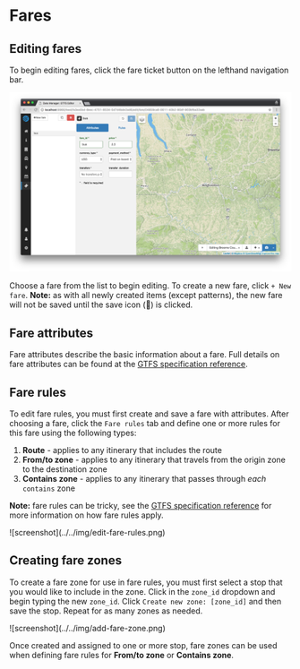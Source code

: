 # Fares

## Editing fares

To begin editing fares, click the fare ticket button on the lefthand navigation bar.

![screenshot](../../img/edit-fares.png)

Choose a fare from the list to begin editing. To create a new fare, click `+ New fare`. **Note:** as with all newly created items (except patterns), the new fare will not be saved until the save icon (💾) is clicked.

## Fare attributes

Fare attributes describe the basic information about a fare. Full details on fare attributes can be found at the [GTFS specification reference](https://developers.google.com/transit/gtfs/reference/fare_attributes-file).

## Fare rules

To edit fare rules, you must first create and save a fare with attributes. After choosing a fare, click the `Fare rules` tab and define one or more rules for this fare using the following types:

1. **Route** - applies to any itinerary that includes the route
2. **From/to zone** - applies to any itinerary that travels from the origin zone to the destination zone
3. **Contains zone** - applies to any itinerary that passes through *each* `contains` zone

**Note:** fare rules can be tricky, see the [GTFS specification reference](https://developers.google.com/transit/gtfs/reference/fare_rules-file) for more information on how fare rules apply.
<div class="img-center">
  ![screenshot](../../img/edit-fare-rules.png)
</div>

## Creating fare zones

To create a fare zone for use in fare rules, you must first select a stop that you would like to include in the zone. Click in the `zone_id` dropdown and begin typing the new `zone_id`. Click `Create new zone: [zone_id]` and then save the stop. Repeat for as many zones as needed.
<div class="img-center">
  ![screenshot](../../img/add-fare-zone.png)
</div>

Once created and assigned to one or more stop, fare zones can be used when defining fare rules for **From/to zone** or **Contains zone**.
